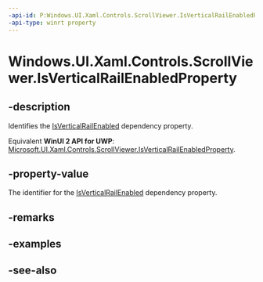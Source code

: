 ```yaml
---
-api-id: P:Windows.UI.Xaml.Controls.ScrollViewer.IsVerticalRailEnabledProperty
-api-type: winrt property
---
```


<!-- Property syntax
public Windows.UI.Xaml.DependencyProperty IsVerticalRailEnabledProperty { get; }
-->

# Windows.UI.Xaml.Controls.ScrollViewer.IsVerticalRailEnabledProperty

## -description
Identifies the [IsVerticalRailEnabled](scrollviewer_isverticalrailenabled.md) dependency property.

Equivalent **WinUI 2 API for UWP**: [Microsoft.UI.Xaml.Controls.ScrollViewer.IsVerticalRailEnabledProperty](/windows/winui/api/microsoft.ui.xaml.controls.scrollviewer.isverticalrailenabledproperty).

## -property-value
The identifier for the [IsVerticalRailEnabled](scrollviewer_isverticalrailenabled.md) dependency property.

## -remarks

## -examples

## -see-also
